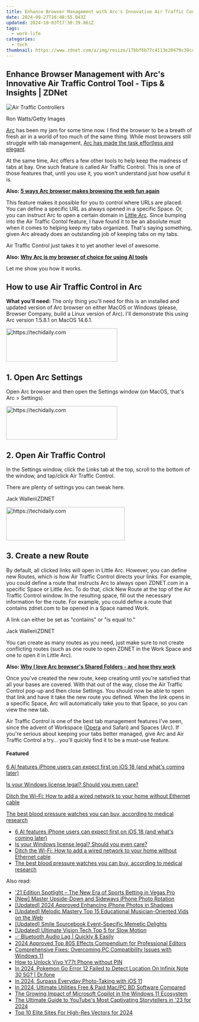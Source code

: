 ```yaml
---
title: Enhance Browser Management with Arc's Innovative Air Traffic Control Tool - Tips & Insights | ZDNet
date: 2024-09-27T16:48:55.043Z
updated: 2024-10-03T17:30:39.861Z
tags:
  - work-life
categories:
  - tech
thumbnail: https://www.zdnet.com/a/img/resize/17bbf6b77c4113e20479c39cc3933b7db6790424/2024/09/03/d4ec329a-ba50-4b0f-97b2-be0476dda2d5/gettyimages-523704746.jpg?width=636&height=358&fit=crop&auto=webp
---
```


## Enhance Browser Management with Arc's Innovative Air Traffic Control Tool - Tips & Insights | ZDNet

![Air Traffic Controllers](https://www.zdnet.com/a/img/resize/af842113af1b5b56364b2dfa0916b1e937dbbaec/2024/09/03/b4e89a7f-c685-4842-8c3f-5cf1688179e5/gettyimages-523704746.jpg?auto=webp&precrop=2208,1240,x0,y113&width=1280)

Ron Watts/Getty Images

[Arc](https://arc.net/) has been my jam for some time now. I find the browser to be a breath of fresh air in a world of too much of the same thing. While most browsers still struggle with tab management, [Arc has made the task effortless and elegant](https://www.zdnet.com/home-and-office/work-life/how-to-better-organize-your-arc-browsing-life-with-profiles/). 

At the same time, Arc offers a few other tools to help keep the madness of tabs at bay. One such feature is called Air Traffic Control. This is one of those features that, until you use it, you won't understand just how useful it is.

**Also: [5 ways Arc browser makes browsing the web fun again](https://www.zdnet.com/home-and-office/work-life/5-ways-arc-browser-makes-browsing-the-web-fun-again/)**

This feature makes it possible for you to control where URLs are placed. You can define a specific URL as always opened in a specific Space. Or, you can instruct Arc to open a certain domain in [Little Arc](https://www.zdnet.com/home-and-office/work-life/im-a-browser-expert-and-arc-is-my-default-for-macos-here-are-two-new-reasons-why/). Since bumping into the Air Traffic Contol feature, I have found it to be an absolute must when it comes to helping keep my tabs organized. That's saying something, given Arc already does an outstanding job of keeping tabs on my tabs.

Air Traffic Control just takes it to yet another level of awesome.

**Also: [Why Arc is my browser of choice for using AI tools](https://www.zdnet.com/article/why-arc-is-my-browser-of-choice-for-using-ai-tools/)**

Let me show you how it works.

## How to use Air Traffic Control in Arc

**What you'll need:** The only thing you'll need for this is an installed and updated version of Arc browser on either MacOS or Windows (please, Browser Company, build a Linux version of Arc). I'll demonstrate this using Arc version 1.5.8.1 on MacOS 14.6.1.

<!-- affiliate ads begin -->
<a href="https://aligracehair.sjv.io/c/5597632/1959759/19272" target="_top" id="1959759">
  <img src="//a.impactradius-go.com/display-ad/19272-1959759" border="0" alt="https://techidaily.com" width="300" height="90"/>
</a>
<img height="0" width="0" src="https://aligracehair.sjv.io/i/5597632/1959759/19272" style="position:absolute;visibility:hidden;" border="0" />
<!-- affiliate ads end -->

## 1\. Open Arc Settings

Open Arc browser and then open the Settings window (on MacOS, that's Arc > Settings).

<!-- affiliate ads begin -->
<a href="https://aligracehair.sjv.io/c/5597632/1880956/19272" target="_top" id="1880956">
  <img src="//a.impactradius-go.com/display-ad/19272-1880956" border="0" alt="https://techidaily.com" width="300" height="90"/>
</a>
<img height="0" width="0" src="https://aligracehair.sjv.io/i/5597632/1880956/19272" style="position:absolute;visibility:hidden;" border="0" />
<!-- affiliate ads end -->

## 2\. Open Air Traffic Control

In the Settings window, click the Links tab at the top, scroll to the bottom of the window, and tap/click Air Traffic Control.

There are plenty of settings you can tweak here.

Jack Wallen\\ZDNET

<!-- affiliate ads begin -->
<a href="https://wigfever.sjv.io/c/5597632/2014853/22899" target="_top" id="2014853">
  <img src="//a.impactradius-go.com/display-ad/22899-2014853" border="0" alt="https://techidaily.com" width="320" height="90"/>
</a>
<img height="0" width="0" src="https://wigfever.sjv.io/i/5597632/2014853/22899" style="position:absolute;visibility:hidden;" border="0" />
<!-- affiliate ads end -->

## 3\. Create a new Route

By default, all clicked links will open in Little Arc. However, you can define new Routes, which is how Air Traffic Control directs your links. For example, you could define a route that instructs Arc to always open ZDNET.com in a specific Space or Little Arc. To do that, click New Route at the top of the Air Traffic Control window. In the resulting space, fill out the necessary information for the route. For example, you could define a route that contains zdnet.com to be opened in a Space named Work. 

A link can either be set as "contains" or "is equal to."

Jack Wallen\\ZDNET

You can create as many routes as you need, just make sure to not create conflicting routes (such as one route to open ZDNET in the Work Space and one to open it in Little Arc).

**Also: [Why I love Arc browser's Shared Folders - and how they work](https://www.zdnet.com/article/why-i-love-arc-browsers-shared-folders-and-how-they-work/)**

Once you've created the new route, keep creating until you're satisfied that all your bases are covered. With that out of the way, close the Air Traffic Control pop-up and then close Settings. You should now be able to open that link and have it take the new route you defined. When the link opens in a specific Space, Arc will automatically take you to that Space, so you can view the new tab.

Air Traffic Control is one of the best tab management features I've seen, since the advent of Workspace ([Opera](https://www.zdnet.com/home-and-office/work-life/5-reasons-why-opera-is-my-favorite-browser-and-you-should-check-it-out-too/) and Safari) and Spaces (Arc). If you're serious about keeping your tabs better managed, give Arc and Air Traffic Control a try… you'll quickly find it to be a must-use feature.

#### Featured

[6 AI features iPhone users can expect first on iOS 18 (and what's coming later)](https://www.zdnet.com/article/6-ai-features-iphone-users-can-expect-first-on-ios-18-and-whats-coming-later/ "6 AI features iPhone users can expect first on iOS 18 (and what's coming later)")

[Is your Windows license legal? Should you even care?](https://www.zdnet.com/article/is-your-windows-license-legal-should-you-even-care/ "Is your Windows license legal? Should you even care?")

[Ditch the Wi-Fi: How to add a wired network to your home without Ethernet cable](https://www.zdnet.com/article/ditch-the-wi-fi-how-to-add-a-wired-network-to-your-home-without-ethernet-cable/ "Ditch the Wi-Fi: How to add a wired network to your home without Ethernet cable")

[The best blood pressure watches you can buy, according to medical research](https://www.zdnet.com/article/best-blood-pressure-watch/ "The best blood pressure watches you can buy, according to medical research")

* [6 AI features iPhone users can expect first on iOS 18 (and what's coming later)](https://www.zdnet.com/article/6-ai-features-iphone-users-can-expect-first-on-ios-18-and-whats-coming-later/ "6 AI features iPhone users can expect first on iOS 18 (and what's coming later)")
* [Is your Windows license legal? Should you even care?](https://www.zdnet.com/article/is-your-windows-license-legal-should-you-even-care/ "Is your Windows license legal? Should you even care?")
* [Ditch the Wi-Fi: How to add a wired network to your home without Ethernet cable](https://www.zdnet.com/article/ditch-the-wi-fi-how-to-add-a-wired-network-to-your-home-without-ethernet-cable/ "Ditch the Wi-Fi: How to add a wired network to your home without Ethernet cable")
* [The best blood pressure watches you can buy, according to medical research](https://www.zdnet.com/article/best-blood-pressure-watch/ "The best blood pressure watches you can buy, according to medical research")

<ins class="adsbygoogle"
     style="display:block"
     data-ad-format="autorelaxed"
     data-ad-client="ca-pub-7571918770474297"
     data-ad-slot="1223367746"></ins>

<ins class="adsbygoogle"
     style="display:block"
     data-ad-client="ca-pub-7571918770474297"
     data-ad-slot="8358498916"
     data-ad-format="auto"
     data-full-width-responsive="true"></ins>

<span class="atpl-alsoreadstyle">Also read:</span>
<div><ul>
<li><a href="https://fox-boxes.techidaily.com/21-edition-spotlight-the-new-era-of-sports-betting-in-vegas-pro/"><u>'21 Edition Spotlight – The New Era of Sports Betting in Vegas Pro</u></a></li>
<li><a href="https://extra-skills.techidaily.com/new-master-upside-down-and-sideways-iphone-photo-rotation/"><u>[New] Master Upside-Down and Sideways iPhone Photo Rotation</u></a></li>
<li><a href="https://article-files.techidaily.com/updated-2024-approved-enhancing-iphone-photos-in-shadows/"><u>[Updated] 2024 Approved Enhancing iPhone Photos in Shadows</u></a></li>
<li><a href="https://facebook-video-footage.techidaily.com/updated-melodic-mastery-top-15-educational-musician-oriented-vids-on-the-web/"><u>[Updated] Melodic Mastery Top 15 Educational Musician-Oriented Vids on the Web</u></a></li>
<li><a href="https://some-tips.techidaily.com/updated-smile-sourcebook-event-specific-memetic-delights/"><u>[Updated] Smile Sourcebook Event-Specific Memetic Delights</u></a></li>
<li><a href="https://some-tips.techidaily.com/updated-ultimate-vision-tech-top-5-for-slow-motion/"><u>[Updated] Ultimate Vision Tech Top 5 for Slow Motion</u></a></li>
<li><a href="https://sound-issues.techidaily.com/bluetooth-audio-lag-quickly-and-easily/"><u>✅ Bluetooth Audio Lag | Quickly & Easily</u></a></li>
<li><a href="https://some-tips.techidaily.com/2024-approved-top-80s-effects-compendium-for-professional-editors/"><u>2024 Approved Top 80S Effects Compendium for Professional Editors</u></a></li>
<li><a href="https://win-forum.techidaily.com/comprehensive-fixes-overcoming-pc-compatibility-issues-with-windows-11/"><u>Comprehensive Fixes: Overcoming PC Compatibility Issues with Windows 11</u></a></li>
<li><a href="https://android-unlock.techidaily.com/how-to-unlock-vivo-y77t-phone-without-pin-by-drfone-android/"><u>How to Unlock Vivo Y77t Phone without PIN</u></a></li>
<li><a href="https://android-pokemon-go.techidaily.com/in-2024-pokemon-go-error-12-failed-to-detect-location-on-infinix-note-30-5g-drfone-by-drfone-virtual-android/"><u>In 2024, Pokemon Go Error 12 Failed to Detect Location On Infinix Note 30 5G? | Dr.fone</u></a></li>
<li><a href="https://some-tips.techidaily.com/in-2024-surpass-everyday-photo-taking-with-ios-11/"><u>In 2024, Surpass Everyday Photo-Taking with iOS 11</u></a></li>
<li><a href="https://some-tips.techidaily.com/in-2024-ultimate-utilities-free-and-paid-macpc-bd-software-compared/"><u>In 2024, Ultimate Utilities Free & Paid Mac/PC BD Software Compared</u></a></li>
<li><a href="https://techno-recovery.techidaily.com/the-growing-impact-of-microsoft-copilot-in-the-windows-11-ecosystem/"><u>The Growing Impact of Microsoft Copilot in the Windows 11 Ecosystem</u></a></li>
<li><a href="https://some-tips.techidaily.com/the-ultimate-guide-to-youtubes-most-captivating-storytellers-in-23-for-2024/"><u>The Ultimate Guide to YouTube's Most Captivating Storytellers in '23 for 2024</u></a></li>
<li><a href="https://some-tips.techidaily.com/top-10-elite-sites-for-high-res-vectors-for-2024/"><u>Top 10 Elite Sites For High-Res Vectors for 2024</u></a></li>
</ul></div>

